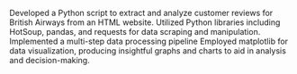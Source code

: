 Developed a Python script to extract and analyze customer reviews for British Airways from an HTML website.
Utilized Python libraries including HotSoup, pandas, and requests for data scraping and manipulation.
Implemented a multi-step data processing pipeline 
Employed matplotlib for data visualization, producing insightful graphs and charts to aid in analysis and decision-making.
